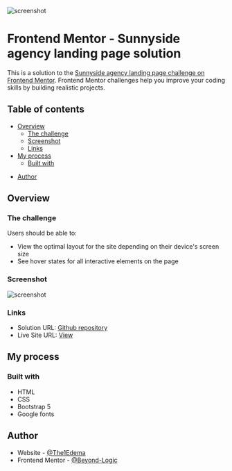 ![screenshot](https://user-images.githubusercontent.com/29509047/124616372-ed5c9000-de6d-11eb-914b-f17ad246d542.png)


# Frontend Mentor - Sunnyside agency landing page solution

This is a solution to the [Sunnyside agency landing page challenge on Frontend Mentor](https://www.frontendmentor.io/challenges/sunnyside-agency-landing-page-7yVs3B6ef). Frontend Mentor challenges help you improve your coding skills by building realistic projects.


## Table of contents

- [Overview](#overview)
  - [The challenge](#the-challenge)
  - [Screenshot](#screenshot)
  - [Links](#links)
- [My process](#my-process)
  - [Built with](#built-with)
<!--   - [Useful resources](#useful-resources) -->
- [Author](#author)

## Overview

### The challenge

Users should be able to:

- View the optimal layout for the site depending on their device's screen size
- See hover states for all interactive elements on the page

### Screenshot

![screenshot](https://user-images.githubusercontent.com/29509047/124616389-f0f01700-de6d-11eb-9489-11b2da51de7d.png)


### Links

- Solution URL: [Github repository](https://github.com/Beyond-Logic/agency-landing-page)
- Live Site URL: [View](https://beyond-logic.github.io/agency-landing-page/)

## My process

### Built with

- HTML
- CSS
- Bootstrap 5
- Google fonts


<!-- ### Useful resources

- [resource](https://stackoverflow.com/questions/36679649/how-to-add-a-color-overlay-to-a-background-image) - This stackoverflow question help me figure out how to add color overlay to a background-image. -->

## Author

- Website - [@The1Edema](https://www.behance.net/the1edema)
- Frontend Mentor - [@Beyond-Logic](https://www.frontendmentor.io/profile/Beyond-Logic)

